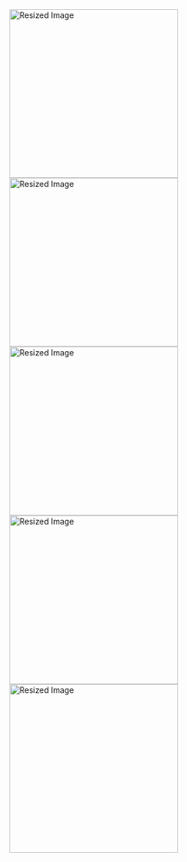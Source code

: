 <img src="https://github.com/user-attachments/assets/b63cedda-e03f-44eb-8496-f5f173263684" alt="Resized Image" width="300">
<img src="https://github.com/user-attachments/assets/99b460a7-9708-41e8-b08b-dccf7c1d96b7" alt="Resized Image" width="300">
<img src="https://github.com/user-attachments/assets/a50b1bad-41e4-46a1-8df8-c08bb4a67b5a" alt="Resized Image" width="300">
<img src="https://github.com/user-attachments/assets/4edd0f1a-8ace-4488-839a-882612ba4ead" alt="Resized Image" width="300">
<img src="https://github.com/user-attachments/assets/03499186-42bd-4cda-9d46-b8dd6adfecf5" alt="Resized Image" width="300">
